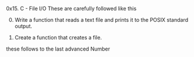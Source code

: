 0x15. C - File I/O
These are carefully followed like this

0.	Write a function that reads a text file and prints it to the POSIX standard output.

1.	Create a function that creates a file.

these follows to the last advanced Number
